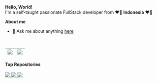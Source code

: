 **Hello, World!**<br />
I'm a self-taught passionate FullStack developer from ❤🤍 **Indonesia** ❤🤍

**About me**

- 💬 Ask me about anything [here](https://github.com/sugeng-sulistiyawan/sugeng-sulistiyawan/issues)

<!-- <code><img height="32" width="32" src="./images/PHP.svg" alt="PHP" /></code>
<code><img height="32" width="32" src="./images/JavaScript.svg" alt="JavaScript" /></code>
<code><img height="32" width="32" src="./images/TypeScript.svg" alt="TypeScript" /></code>
<code><img height="32" width="32" src="./images/MySQL.svg" alt="MySQL" /></code>
<code><img height="32" width="32" src="./images/PostgreSQL.svg" alt="PostgreSQL" /></code>
<code><img height="32" width="32" src="./images/Arduino.svg" alt="Arduino" /></code> -->

<br />

| <img src="https://github-readme-stats.vercel.app/api?username=sugeng-sulistiyawan&show_icons=true&include_all_commits=true&theme=buefy&hide_border=true" /> | <img src="https://github-readme-stats.vercel.app/api/top-langs/?username=sugeng-sulistiyawan&layout=compact&theme=buefy&hide_border=true" /> |
| ------------- | ------------- |


#### Top Repositories


<a href="https://github.com/sugeng-sulistiyawan/yii2-toastr">
  <img src="https://github-readme-stats.vercel.app/api/pin/?username=sugeng-sulistiyawan&repo=yii2-toastr&theme=swift" />
</a>
<a href="https://github.com/sugeng-sulistiyawan/yii2-dropify">
  <img src="https://github-readme-stats.vercel.app/api/pin/?username=sugeng-sulistiyawan&repo=yii2-dropify&theme=swift" />
</a>
<a href="https://github.com/sugeng-sulistiyawan/sugeng-sulistiyawan.github.io">
  <img src="https://github-readme-stats.vercel.app/api/pin/?username=sugeng-sulistiyawan&repo=sugeng-sulistiyawan.github.io&theme=swift" />
</a>
